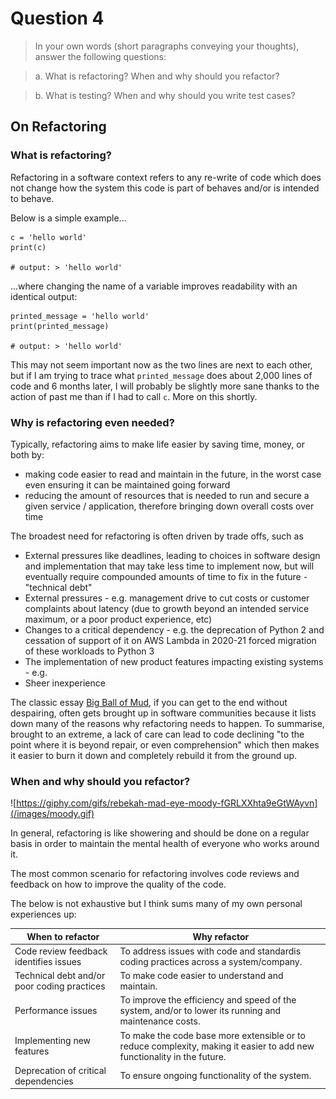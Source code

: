 # Question 4

> In your own words (short paragraphs conveying your thoughts), answer the following questions:

> a. What is refactoring? When and why should you refactor?

> b. What is testing? When and why should you write test cases?

## On Refactoring

### What is refactoring? 
Refactoring in a software context refers to any re-write of code which does not change how the system this code is part of behaves and/or is intended to behave. 

Below is a simple example...

```
c = 'hello world'
print(c)

# output: > 'hello world'
```
...where changing the name of a variable improves readability with an identical output: 

```
printed_message = 'hello world'
print(printed_message)

# output: > 'hello world'
```

This may not seem important now as the two lines are next to each other, but if I am trying to trace what `printed_message` does about 2,000 lines of code and 6 months later, I will probably be slightly more sane thanks to the action of past me than if I had to call `c`. More on this shortly. 

### Why is refactoring even needed? 
Typically, refactoring aims to make life easier by saving time, money, or both by: 
* making code easier to read and maintain in the future, in the worst case even ensuring it can be maintained going forward
* reducing the amount of resources that is needed to run and secure a given service / application, therefore bringing down overall costs over time 

The broadest need for refactoring is often driven by trade offs, such as
* External pressures like deadlines, leading to choices in software design and implementation that may take less time to implement now, but will eventually require compounded amounts of time to fix in the future - "technical debt"
* External pressures - e.g. management drive to cut costs or customer complaints about latency (due to growth beyond an intended service maximum, or a poor product experience, etc) 
* Changes to a critical dependency - e.g. the deprecation of Python 2 and cessation of support of it on AWS Lambda in 2020-21 forced migration of these workloads to Python 3
* The implementation of new product features impacting existing systems - e.g. 
* Sheer inexperience 

The classic essay [Big Ball of Mud](http://www.laputan.org/mud/), if you can get to the end without despairing, often gets brought up in software communities because it lists down many of the reasons why refactoring needs to happen. To summarise, brought to an extreme, a lack of care can lead to code declining "to the point where it is beyond repair, or even comprehension" which then makes it easier to burn it down and completely rebuild it from the ground up. 

### When and why should you refactor? 

![https://giphy.com/gifs/rebekah-mad-eye-moody-fGRLXXhta9eGtWAyvn](/images/moody.gif)
 
In general, refactoring is like showering and should be done on a regular basis in order to maintain the mental health of everyone who works around it. 

The most common scenario for refactoring involves code reviews and feedback on how to improve the quality of the code. 

The below is not exhaustive but I think sums many of my own personal experiences up: 

| When to refactor | Why refactor    |
| ---              | ---             |
| Code review feedback identifies issues | To address issues with code and standardis coding practices across a system/company. |
| Technical debt and/or poor coding practices | To make code easier to understand and maintain. |
| Performance issues | To improve the efficiency and speed of the system, and/or to lower its running and maintenance costs. |
| Implementing new features | To make the code base more extensible or to reduce complexity, making it easier to add new functionality in the future. |
| Deprecation of critical dependencies | To ensure ongoing functionality of the system. |
